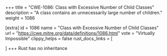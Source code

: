 +++
title = "CWE-1086: Class with Excessive Number of Child Classes"
description	= "A class contains an unnecessarily large number of children."
weight = 1086

[extra]
id = 1086
name = "Class with Excessive Number of Child Classes"
url = "https://cwe.mitre.org/data/definitions/1086.html"
vote = "Virtually Impossible"
clippy_helps = false
rust_docs_links = [
	
]
+++
Rust has no inheritance
